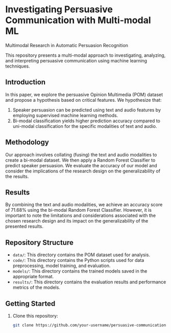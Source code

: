 # Investigating Persuasive Communication with Multi-modal ML
Multimodal Research in Automatic Persuasion Recognition

This repository presents a multi-modal approach to investigating, analyzing, and interpreting persuasive communication using machine learning techniques.

## Introduction
In this paper, we explore the persuasive Opinion Multimedia (POM) dataset and propose a hypothesis based on critical features. We hypothesize that:

1. Speaker persuasion can be predicted using text and audio features by employing supervised machine learning methods.
2. Bi-modal classification yields higher prediction accuracy compared to uni-modal classification for the specific modalities of text and audio.

## Methodology
Our approach involves collating (fusing) the text and audio modalities to create a bi-modal dataset. We then apply a Random Forest Classifier to predict speaker persuasion. We evaluate the accuracy of our model and consider the implications of the research design on the generalizability of the results.

## Results
By combining the text and audio modalities, we achieve an accuracy score of 71.68% using the bi-modal Random Forest Classifier. However, it is important to note the limitations and considerations associated with the chosen research design and its impact on the generalizability of the presented results.

## Repository Structure
- `data/`: This directory contains the POM dataset used for analysis.
- `code/`: This directory contains the Python scripts used for data preprocessing, model training, and evaluation.
- `models/`: This directory contains the trained models saved in the appropriate format.
- `results/`: This directory contains the evaluation results and performance metrics of the models.

## Getting Started
1. Clone this repository:
   ```bash
   git clone https://github.com/your-username/persuasive-communication-analysis.git
